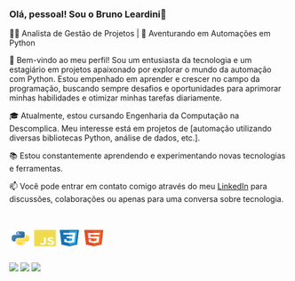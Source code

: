### Olá, pessoal! Sou o Bruno Leardini👋

👨‍💻 Analista de Gestão de Projetos | 🐍 Aventurando em Automações em Python 

🌟 Bem-vindo ao meu perfil! Sou um entusiasta da tecnologia e um estagiário em projetos apaixonado por explorar o mundo da automação com Python. Estou empenhado em aprender e crescer no campo da programação, buscando sempre desafios e oportunidades para aprimorar minhas habilidades e otimizar minhas tarefas diariamente.

🎓 Atualmente, estou cursando Engenharia da Computação na Descomplica. Meu interesse está em projetos de [automação utilizando diversas bibliotecas Python, análise de dados, etc.]. 

📚 Estou constantemente aprendendo e experimentando novas tecnologias e ferramentas.

📫 Você pode entrar em contato comigo através do meu [LinkedIn](https://www.linkedin.com/in/bruno-leardini/) para discussões, colaborações ou apenas para uma conversa sobre tecnologia.

##

<div style="display: inline_block"><br>
  <img align="center" alt="Bruno-Python" height="30" width="40" src="https://raw.githubusercontent.com/devicons/devicon/master/icons/python/python-original.svg">
  <img align="center" alt="Bruno-Js" height="30" width="40" src="https://raw.githubusercontent.com/devicons/devicon/master/icons/javascript/javascript-plain.svg">
  <img align="center" alt="Bruno-CSS" height="30" width="40" src="https://raw.githubusercontent.com/devicons/devicon/master/icons/css3/css3-original.svg">
  <img align="center" alt="Bruno-HTML" height="30" width="40" src="https://raw.githubusercontent.com/devicons/devicon/master/icons/html5/html5-original.svg">
</div>

##

<div> 
  <a href="https://www.instagram.com/brxnoooo/" target="_blank"><img src="https://img.shields.io/badge/-Instagram-%23E4405F?style=for-the-badge&logo=instagram&logoColor=white" target="_blank"></a>
    <a href = "mailto:bruno.elrib@gmail.com"><img src="https://img.shields.io/badge/-Gmail-%23333?style=for-the-badge&logo=gmail&logoColor=white" target="_blank"></a>
  <a href="https://www.linkedin.com/in/bruno-leardini/" target="_blank"><img src="https://img.shields.io/badge/-LinkedIn-%230077B5?style=for-the-badge&logo=linkedin&logoColor=white" target="_blank"></a> 
</div>
